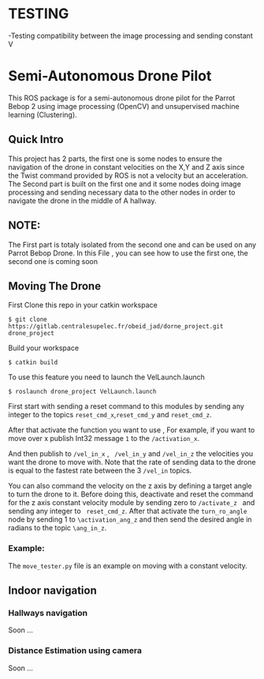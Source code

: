 # TESTING 
-Testing compatibility between the image processing and sending constant V

# Semi-Autonomous Drone Pilot

This ROS package is for a semi-autonomous drone pilot for the Parrot Bebop 2 using image processing (OpenCV) and unsupervised machine learning (Clustering).

## Quick Intro

This project has 2 parts, the first one is some nodes to ensure the navigation of the drone in constant velocities on the X,Y and Z axis since the Twist command provided by ROS is not a velocity but an acceleration.
The Second part is built on the first one and it some nodes doing image processing and sending necessary data to the other nodes in order to navigate the drone in the middle of A hallway.
## NOTE:
The First part is totaly isolated from the second one and can be used on any Parrot Bebop Drone.
In this File , you can see how to use the first one, the second one is coming soon 

## Moving The Drone
First Clone this repo in your catkin workspace
```
$ git clone https://gitlab.centralesupelec.fr/obeid_jad/dorne_project.git drone_project
```
Build your workspace
```
$ catkin build
```
To use this feature you need to launch the VelLaunch.launch 

```
$ roslaunch drone_project VelLaunch.launch
```
First start with sending a reset command to this modules by sending any integer to the topics ```reset_cmd_x```,```reset_cmd_y``` and ```reset_cmd_z```.

After that activate the function you want to use , For example, if you want to move over x publish Int32 message ```1``` to the ```/activation_x```.

And then publish to ```/vel_in_x``` , ``` /vel_in_y```  and ```/vel_in_z``` the velocities you want the drone to move with.
Note that the rate of sending data to the drone is equal to the fastest rate between the 3 ``` /vel_in ``` topics.

You can also command the velocity on the z axis by defining a target angle to turn the drone to it.
Before doing this, deactivate and reset the command for the z axis constant velocity module by sending zero to ```/activate_z ``` and sending any integer to ``` reset_cmd_z```.
After that activate the  ```turn_ro_angle``` node by sending 1 to ```\activation_ang_z``` and then send the desired angle in radians to the topic ```\ang_in_z```.
### Example:
The ``` move_tester.py ``` file is an example on moving with a constant velocity.

## Indoor navigation
### Hallways navigation
Soon ...
### Distance Estimation using camera
Soon ...

